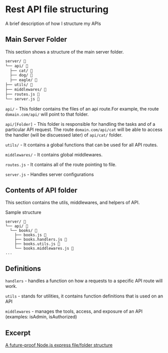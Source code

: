 
# Rest API file structuring

A brief description of how I structure my APIs

## Main Server Folder

This section shows a structure of the main server folder.

```txt
server/ 📁
└── api/ 📁
  ├── cat/ 📁
  ├── dog/ 📁
  ├── eagle/ 📁
├── utils/ 📁
├── middlewares/ 📁
├── routes.js 📄
└── server.js 📄
```

`api/` - This folder contains the files of an api route.For example, the route `domain.com/api/` will point to that folder.

`api/[Folder]` - This folder is responsible for handling the tasks and of a particular API request. The route `domain.com/api/cat` will be able to access the handler (will be discuessed later) of `api/cat/` folder.

`utils/` - It contains a global functions that can be used for all API routes. 

`middlewares/` - It contains global middlewares.

`routes.js` - It contains all of the route pointing to file.

`server.js` - Handles server configurations

## Contents of API folder

This section contains the utils, middlewares, and helpers of API.

Sample structure

```
server/ 📁
└── api/ 📁
  └── books/ 📁
    ├── books.js 📄
    ├── books.handlers.js 📄
    ├── books.utils.js 📄
    └── books.middlewares.js 📄
...
```

## Definitions

`handlers` - handles a function on how a requests to a specific API route will work.

`utils` - stands for utilities, it contains function definitions that is used on an API

`middlewares` - manages the tools, access, and exposure of an API (examples: isAdmin, isAuthorized)   


## Excerpt

[A future-proof Node.js express file/folder structure](https://www.codemzy.com/blog/nodejs-file-folder-structure)